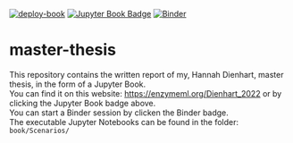 [![deploy-book](https://github.com/EnzymeML/Dienhart_2022/actions/workflows/deploy.yaml/badge.svg)](https://github.com/EnzymeML/Dienhart_2022/actions/workflows/deploy.yaml)
[![Jupyter Book Badge](https://jupyterbook.org/badge.svg)](https://enzymeml.org/Dienhart_2022/)
[![Binder](https://mybinder.org/badge_logo.svg)](https://mybinder.org/v2/gh/EnzymeML/Dienhart_2022/HEAD)
# master-thesis
This repository contains the written report of my, Hannah Dienhart, master thesis, in the form of a Jupyter Book.  
You can find it on this website: https://enzymeml.org/Dienhart_2022 or by clicking the Jupyter Book badge above.  
You can start a Binder session by clicken the Binder badge.   
The executable Jupyter Notebooks can be found in the folder: `book/Scenarios/`
